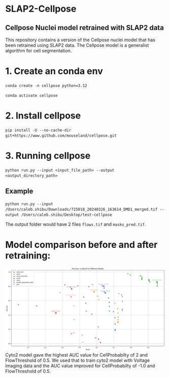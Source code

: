 # SLAP2-Cellpose
## Cellpose Nuclei model retrained with SLAP2 data 

This repository contains a version of the Cellpose nuclei model that has been retrained using SLAP2 data. The Cellpose model is a generalist algorithm for cell segmentation.

# 1. Create an conda env
`conda create -n cellpose python=3.12`

`conda activate cellpose`

# 2. Install cellpose
`pip install -U --no-cache-dir git+https://www.github.com/mouseland/cellpose.git`

# 3. Running cellpose 
`python run.py --input <input_file_path> --output <output_directory_path>`
## Example
`python run.py --input /Users/caleb.shibu/Downloads/725018_20240326_163614_DMD1_merged.tif --output /Users/caleb.shibu/Desktop/test-cellpose` 

The output folder would have 2 files `flows.tif` and `masks_pred.tif`.

# Model comparison before and after retraining:

![ModelComparison](utils/Figures/ModelComparison.png)
Cyto2 model gave the highest AUC value for CellProbabilty of 2 and FlowThreshold of 0.5. We used that to train cyto2 model with Voltage Imaging data and the AUC value improved for CellProbabilty of -1.0 and FlowThreshold of 0.5. 
